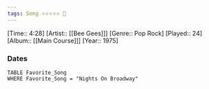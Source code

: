 ```yaml
---
tags: Song ⭐⭐⭐⭐⭐ 💛
---
```

[Time:: 4:28]
[Artist:: [[Bee Gees]]]
[Genre:: Pop Rock]
[Played:: 24]
[Album:: [[Main Course]]]
[Year:: 1975]
### Dates
````dataview
TABLE Favorite_Song
WHERE Favorite_Song = "Nights On Broadway"
````